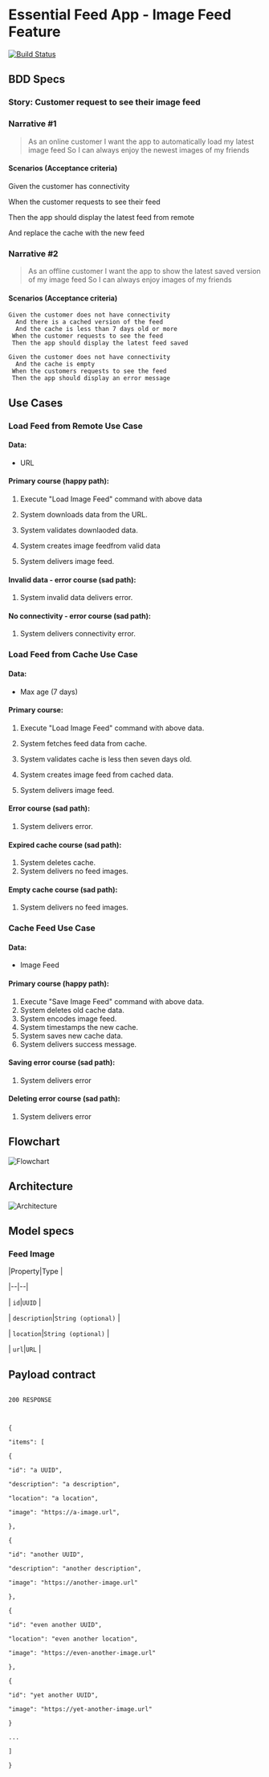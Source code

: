 
  

# Essential Feed App - Image Feed Feature
[![Build Status](https://app.travis-ci.com/sebspi/essential-feed-case-study.svg?branch=main)](https://app.travis-ci.com/sebspi/essential-feed-case-study)
  

## BDD Specs

  

### Story: Customer request to see their image feed

  

### Narrative #1

> As an online customer I want the app to automatically load my latest image feed So I can always enjoy the newest images of my friends

#### Scenarios (Acceptance criteria)

  

Given the customer has connectivity

When the customer requests to see their feed

Then the app should display the latest feed from remote

And replace the cache with the new feed

### Narrative #2

> As an offline customer I want the app to show the latest saved version of my image feed So I can always enjoy images of my friends

#### Scenarios (Acceptance criteria)

  
```
Given the customer does not have connectivity
  And there is a cached version of the feed
  And the cache is less than 7 days old or more
 When the customer requests to see the feed
 Then the app should display the latest feed saved

Given the customer does not have connectivity
  And the cache is empty
 When the customers requests to see the feed
 Then the app should display an error message
```

## Use Cases

### Load Feed from Remote Use Case

#### Data:

- URL

  

#### Primary course (happy path):

1. Execute "Load Image Feed" command with above data

2. System downloads data from the URL.

3. System validates downlaoded data.

4. System creates image feedfrom valid data

5. System delivers image feed.

  

#### Invalid data - error course (sad path):

1. System invalid data delivers error.

  

#### No connectivity - error course (sad path):

1. System delivers connectivity error.


  

### Load Feed from Cache Use Case

#### Data:

- Max age (7 days)

  

#### Primary course:

1. Execute "Load Image Feed" command with above data.

2. System fetches feed data from cache.

3. System validates cache is less then seven days old.

4. System creates image feed from cached data.

5. System delivers image feed.

#### Error course (sad path):
1. System delivers error.

#### Expired cache course (sad path):

1. System deletes cache.
2. System delivers no feed images.

#### Empty cache course (sad path):

1. System delivers no feed images.

  

### Cache Feed Use Case

#### Data:
- Image Feed

#### Primary course (happy path):
1. Execute "Save Image Feed" command with above data.
2. System deletes old cache data.
3. System encodes image feed.
4. System timestamps the new cache.
5. System saves new cache data.
6. System delivers success message.

#### Saving error course (sad path):
1. System delivers error

#### Deleting error course (sad path):
1. System delivers error

## Flowchart

![Flowchart](flowchart.png)

  

## Architecture

![Architecture](architecture.png)

  

## Model specs
### Feed Image

|Property|Type |

|--|--|

| `id`|`UUID` |

| `description`|`String (optional)` |

| `location`|`String (optional)` |

| `url`|`URL` |

  

## Payload contract

```GET /feed

200 RESPONSE

  

{

"items": [

{

"id": "a UUID",

"description": "a description",

"location": "a location",

"image": "https://a-image.url",

},

{

"id": "another UUID",

"description": "another description",

"image": "https://another-image.url"

},

{

"id": "even another UUID",

"location": "even another location",

"image": "https://even-another-image.url"

},

{

"id": "yet another UUID",

"image": "https://yet-another-image.url"

}

...

]

}

```
